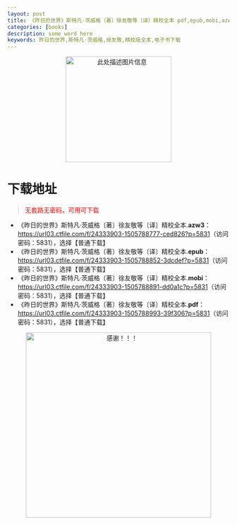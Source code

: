 ```yaml
---
layout: post
title: 《昨日的世界》斯特凡·茨威格〔著〕徐友敬等〔译〕精校全本 pdf,epub,mobi,azw3 电子书下载
categories: [books]
description: some word here
keywords: 昨日的世界,斯特凡·茨威格,徐友敬,精校版全本,电子书下载
---
```


<div align="center"><img src="https://qweree.cn/wp-content/uploads/2025/05/zuo-ri-de-shi-jie-tuya.jpg" alt="此处描述图片信息" width="240px" height="auto"></div>

# 下载地址

> <p style="color:red" >无套路无密码，可用可下载</p>

- 《昨日的世界》斯特凡·茨威格〔著〕徐友敬等〔译〕精校全本.**azw3**：<https://url03.ctfile.com/f/24333903-1505788777-ced826?p=5831>（访问密码：5831），选择【普通下载】
- 《昨日的世界》斯特凡·茨威格〔著〕徐友敬等〔译〕精校全本.**epub**：<https://url03.ctfile.com/f/24333903-1505788852-3dcdef?p=5831>（访问密码：5831），选择【普通下载】
- 《昨日的世界》斯特凡·茨威格〔著〕徐友敬等〔译〕精校全本.**mobi**：<https://url03.ctfile.com/f/24333903-1505788891-dd0a1c?p=5831>（访问密码：5831），选择【普通下载】
- 《昨日的世界》斯特凡·茨威格〔著〕徐友敬等〔译〕精校全本.**pdf**：<https://url03.ctfile.com/f/24333903-1505788993-39f306?p=5831>（访问密码：5831），选择【普通下载】

<div align="center"><img src="https://pic.imgdb.cn/item/6707df6bd29ded1a8ce37031.gif" alt="感谢！！！" width="420px" height="auto"/></div>
